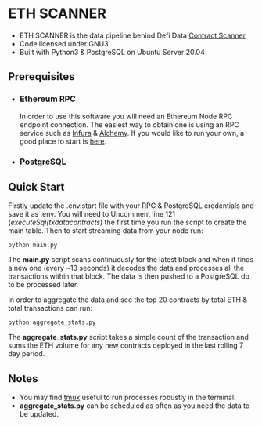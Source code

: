 # ETH SCANNER

- ETH SCANNER is the data pipeline behind Defi Data [Contract Scanner](https://www.defidata.dev/contracts)
 - Code licensed under GNU3
 - Built with Python3 & PostgreSQL on Ubuntu Server 20.04

## Prerequisites

- ### Ethereum RPC

    In order to use this software you will need an Ethereum Node RPC endpoint connection. The easiest way to obtain one is using an RPC service such as [Infura](https://infura.io/) & [Alchemy](https://www.alchemy.com/). If you would like to run your own, a good place to start is [here](https://ethereum.org/en/developers/tutorials/run-light-node-geth/).

- ### PostgreSQL

## Quick Start

Firstly update the .env.start file with your RPC & PostgreSQL credentials and save it as .env. You will need to Uncomment line 121 (*executeSql(txdatacontracts*) the first time you run the script to create the main table. Then to start streaming data from your node run:

```
python main.py
```

The **main.py** script scans continuously for the latest block and when it finds a new one (every ~13 seconds) it decodes the data and processes all the transactions within that block. The data is then pushed to a PostgreSQL db to be processed later. 


In order to aggregate the data and see the top 20 contracts by total ETH & total transactions can run:
```
python aggregate_stats.py
```

The **aggregate_stats.py** script takes a simple count of the transaction and sums the ETH volume for any new contracts deployed in the last rolling 7 day period.

## Notes

- You may find [tmux](https://github.com/tmux/tmux/wiki/Installing) useful to run processes robustly in the terminal.
- **aggregate_stats.py** can be scheduled as often as you need the data to be updated. 






